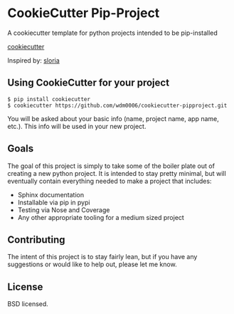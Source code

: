 CookieCutter Pip-Project
========================

A cookiecutter template for python projects intended to be pip-installed

[cookiecutter](https://github.com/audreyr/cookiecutter)

Inspired by: [sloria](https://github.com/sloria/cookiecutter-flask.git)


Using CookieCutter for your project
-----------------------------------

    $ pip install cookiecutter
    $ cookiecutter https://github.com/wdm0006/cookiecutter-pipproject.git

You will be asked about your basic info (name, project name, app name, etc.). This info will be used in your new project.


Goals
-----

The goal of this project is simply to take some of the boiler plate out of creating a new python project. It is intended
to stay pretty minimal, but will eventually contain everything needed to make a project that includes:

 * Sphinx documentation
 * Installable via pip in pypi
 * Testing via Nose and Coverage
 * Any other appropriate tooling for a medium sized project
 
Contributing
------------

The intent of this project is to stay fairly lean, but if you have any suggestions or would like to help out, please let me know.

License
-------

BSD licensed.